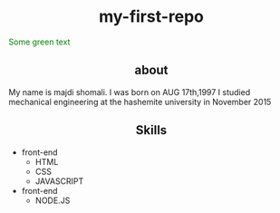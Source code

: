 <h1 align="center">my-first-repo</h1>
<font color="green"> Some green text </font>
<h2 align="center">about</h2>
<p"align="left"> My name is majdi shomali. I was born on AUG 17th,1997 
 I studied mechanical engineering at the hashemite university in November 2015 </p>
<h2 align="center">Skills</h2>

- front-end
  - HTML
  - CSS
  -  JAVASCRIPT
- front-end
   - NODE.JS

